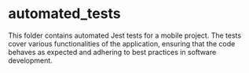 # automated_tests
This folder contains automated Jest tests for a mobile project. The tests cover various functionalities of the application, ensuring that the code behaves as expected and adhering to best practices in software development.

